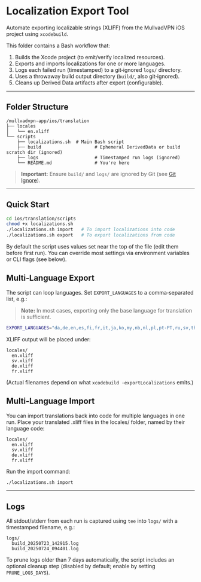 # Localization Export Tool

Automate exporting localizable strings (XLIFF) from the MullvadVPN iOS project using `xcodebuild`.

This folder contains a Bash workflow that:

1. Builds the Xcode project (to emit/verify localized resources).
2. Exports and imports localizations for one or more languages.
3. Logs each failed run (timestamped) to a git‑ignored `logs/` directory.
4. Uses a throwaway build output directory (`build/`, also git‑ignored).
5. Cleans up Derived Data artifacts after export (configurable).

---

## Folder Structure

```
/mullvadvpn-app/ios/translation
├── locales
│   └── en.xliff
└── scripts
    ├── localizations.sh  # Main Bash script
    ├── build                    # Ephemeral DerivedData or build scratch dir (ignored)
    ├── logs                     # Timestamped run logs (ignored)
    └── README.md                # You're here

```

> **Important:** Ensure `build/` and `logs/` are ignored by Git (see [Git Ignore](#git-ignore)).

---

## Quick Start

```bash
cd ios/translation/scripts
chmod +x localizations.sh
./localizations.sh import   # To import localizations into code
./localizations.sh export   # To export localizations from code
```

By default the script uses values set near the top of the file (edit them before first run). You can override most settings via environment variables or CLI flags (see below).


## Multi‑Language Export

The script can loop languages. Set `EXPORT_LANGUAGES` to a comma‑separated list, e.g.:

> **Note:** In most cases, exporting only the base language for translation is sufficient.

```bash
EXPORT_LANGUAGES="da,de,en,es,fi,fr,it,ja,ko,my,nb,nl,pl,pt-PT,ru,sv,th,tr,zh-Hans,zh-Hant" ./localizations.sh export
```

XLIFF output will be placed under:

```
locales/
  en.xliff
  sv.xliff
  de.xliff
  fr.xliff
```

(Actual filenames depend on what `xcodebuild -exportLocalizations` emits.)

## Multi-Language Import
You can import translations back into code for multiple languages in one run.
Place your translated .xliff files in the locales/ folder, named by their language code:

```
locales/
  en.xliff
  sv.xliff
  de.xliff
  fr.xliff
```
Run the import command:

```bash
./localizations.sh import
```

---

## Logs

All stdout/stderr from each run is captured using `tee` into `logs/` with a timestamped filename, e.g.:

```
logs/
  build_20250723_142915.log
  build_20250724_094401.log
```

To prune logs older than 7 days automatically, the script includes an optional cleanup step (disabled by default; enable by setting `PRUNE_LOGS_DAYS`).

